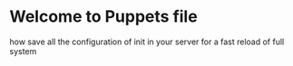 # Welcome to Puppets file

how save all the configuration of init in your server for a fast reload of full system
